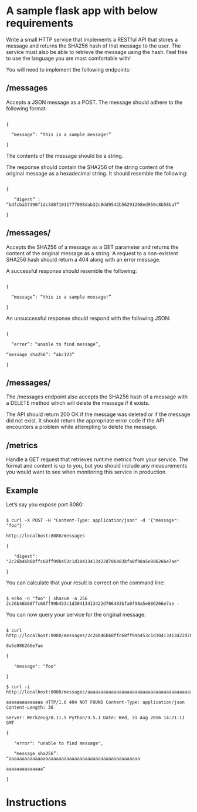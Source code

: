 # A sample flask app with below requirements

Write a small HTTP service that implements a RESTful API that stores a message and returns the SHA256 hash of that message to the user. The service must also be able to retrieve the message using the hash. Feel free to use the language you are most comfortable with!



You will need to implement the following endpoints:



 ## /messages

Accepts a JSON message as a POST. The message should adhere to the following format:

```

{

  “message”: “this is a sample message!”

}

```

The contents of the message should be a string.



The response should contain the SHA256 of the string content of the original message as a hexadecimal string. It should resemble the following:

```

{

   “digest” : “bdfcba37390f1dc3d871011777098dab32c8dd9542b56291268ed950c8b58ba7”

}

```




## /messages/<hash>

Accepts the SHA256 of a message as a GET parameter and returns the content of the original message as a string. A request to a non-existent SHA256 hash should return a 404 along with an error message.



A successful response should resemble the following:



```

{

  “message”: “this is a sample message!”

}

```



An unsuccessful response should respond with the following JSON:

```

{

  “error”: “unable to find message”,

“message_sha256”: “abc123”

}

```



## /messages/<hash>

The /messages endpoint also accepts the SHA256 hash of a message with a DELETE method which will delete the message if it exists.



The API should return 200 OK if the message was deleted or if the message did not exist. It should return the appropriate error code if the API encounters a problem while attempting to delete the message.




## /metrics

Handle a GET request that retrieves runtime metrics from your service. The format and content is up to you, but you should include any measurements you would want to see when monitoring this service in production.

## Example

Let’s say you expose port 8080:

```shell

$ curl -X POST -H "Content-Type: application/json" -d '{"message": "foo"}'

http://localhost:8080/messages

{

   "digest": "2c26b46b68ffc68ff99b453c1d30413413422d706483bfa0f98a5e886266e7ae"

}

```



You can calculate that your result is correct on the command line:

```shell

$ echo -n "foo" | shasum -a 256 2c26b46b68ffc68ff99b453c1d30413413422d706483bfa0f98a5e886266e7ae -

```



You can now query your service for the original message:

```shell

$ curl http://localhost:8080/messages/2c26b46b68ffc68ff99b453c1d30413413422d706483bfa0f9

8a5e886266e7ae

{

   "message": "foo"

}

$ curl -i http://localhost:8080/messages/aaaaaaaaaaaaaaaaaaaaaaaaaaaaaaaaaaaaaaaaaaaaaaaaaa

aaaaaaaaaaaaaa HTTP/1.0 404 NOT FOUND Content-Type: application/json Content-Length: 36

Server: Werkzeug/0.11.5 Python/3.5.1 Date: Wed, 31 Aug 2016 14:21:11 GMT

{

   "error": "unable to find message",

   “message_sha256”: “aaaaaaaaaaaaaaaaaaaaaaaaaaaaaaaaaaaaaaaaaaaaaaaaaa

aaaaaaaaaaaaaa”

}
```

# Instructions
